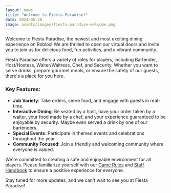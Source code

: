 ```yaml
---
layout: news
title: "Welcome to Fiesta Paradise!"
date: 2024-05-20
image: assets/images/fiesta-paradise-welcome.png
---
```


Welcome to Fiesta Paradise, the newest and most exciting dining experience on Roblox! We are thrilled to open our virtual doors and invite you to join us for delicious food, fun activities, and a vibrant community.

Fiesta Paradise offers a variety of roles for players, including Bartender, Host/Hostess, Waiter/Waitress, Chef, and Security. Whether you want to serve drinks, prepare gourmet meals, or ensure the safety of our guests, there's a place for you here.

### Key Features:
- **Job Variety**: Take orders, serve food, and engage with guests in real-time.
- **Interactive Dining**: Be seated by a host, have your order taken by a waiter, your food made by a chef, and your experience guaranteed to be enjoyable by security. Maybe even served a drink by one of our bartenders.
- **Special Events**: Participate in themed events and celebrations throughout the year.
- **Community Focused**: Join a friendly and welcoming community where everyone is valued.

We're committed to creating a safe and enjoyable environment for all players. Please familiarize yourself with our [Game Rules](link-to-game-rules-page) and [Staff Handbook](link-to-staff-handbook-page) to ensure a positive experience for everyone.

Stay tuned for more updates, and we can't wait to see you at Fiesta Paradise!